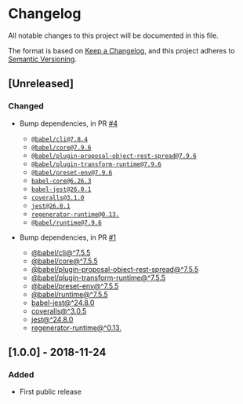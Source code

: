 # Changelog

All notable changes to this project will be documented in this file.

The format is based on [Keep a Changelog](https://keepachangelog.com/en/1.0.0/),
and this project adheres to [Semantic Versioning](https://semver.org/spec/v2.0.0.html).

## [Unreleased]

### Changed

- Bump dependencies, in PR [#4](https://github.com/compulim/promise-race-map/pull/4)
   - [`@babel/cli@7.8.4`](https://npmjs.com/package/@babel/cli)
   - [`@babel/core@7.9.6`](https://npmjs.com/package/@babel/core)
   - [`@babel/plugin-proposal-object-rest-spread@7.9.6`](https://npmjs.com/package/@babel/plugin-proposal-object-rest-spread)
   - [`@babel/plugin-transform-runtime@7.9.6`](https://npmjs.com/package/@babel/plugin-transform-runtime)
   - [`@babel/preset-env@7.9.6`](https://npmjs.com/package/@babel/preset-env)
   - [`babel-core@6.26.3`](https://npmjs.com/package/babel-core)
   - [`babel-jest@26.0.1`](https://npmjs.com/package/babel-jest)
   - [`coveralls@3.1.0`](https://npmjs.com/package/coveralls)
   - [`jest@26.0.1`](https://npmjs.com/package/jest)
   - [`regenerator-runtime@0.13.`](https://npmjs.com/package/regenerator-runtime)
   - [`@babel/runtime@7.9.6`](https://npmjs.com/package/@babel/runtime)

- Bump dependencies, in PR [#1](https://github.com/compulim/promise-race-map/pull/1)
   - [@babel/cli@^7.5.5](https://www.npmjs.com/package/@babel/cli)
   - [@babel/core@^7.5.5](https://www.npmjs.com/package/@babel/core)
   - [@babel/plugin-proposal-object-rest-spread@^7.5.5](https://www.npmjs.com/package/@babel/plugin-proposal-object-rest-spread)
   - [@babel/plugin-transform-runtime@^7.5.5](https://www.npmjs.com/package/@babel/plugin-transform-runtime)
   - [@babel/preset-env@^7.5.5](https://www.npmjs.com/package/@babel/preset-env)
   - [@babel/runtime@^7.5.5](https://www.npmjs.com/package/@babel/runtime)
   - [babel-jest@^24.8.0](https://www.npmjs.com/package/babel-jest)
   - [coveralls@^3.0.5](https://www.npmjs.com/package/coveralls)
   - [jest@^24.8.0](https://www.npmjs.com/package/jest)
   - [regenerator-runtime@^0.13.](https://www.npmjs.com/package/regenerator-runtime)

## [1.0.0] - 2018-11-24

### Added

- First public release
